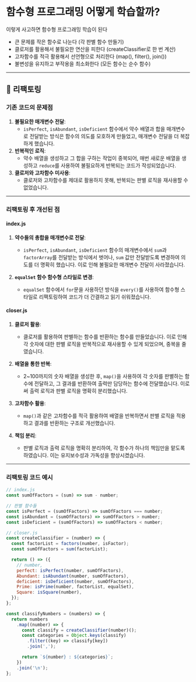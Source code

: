 # 함수형 프로그래밍 어떻게 학습할까?

이렇게 사고하면 함수형 프로그래밍 학습이 된다

- 큰 문제를 작은 함수로 나눈다 (각 판별 함수 만들기)
- 클로저를 활용해서 불필요한 연산을 피한다 (createClassifier로 한 번 계산)
- 고차함수를 적극 활용해서 선언형으로 처리한다 (map(), filter(), join())
- 불변성을 유지하고 부작용을 최소화한다 (모든 함수는 순수 함수)

---

## 🥊 리팩토링

### **기존 코드의 문제점**

1. **불필요한 매개변수 전달**:
   - `isPerfect`, `isAbundant`, `isDeficient` 함수에서 약수 배열과 합을 매개변수로 전달받는 방식은 함수의 의도를 모호하게 만들었고, 매개변수 전달을 더 복잡하게 했습니다.
2. **반복적인 로직**:
   - 약수 배열을 생성하고 그 합을 구하는 작업이 중복되어, 매번 새로운 배열을 생성하고 `reduce`를 사용하여 불필요하게 반복되는 코드가 작성되었습니다.
3. **클로저와 고차함수 미사용**:
   - 클로저와 고차함수를 제대로 활용하지 못해, 반복되는 판별 로직을 재사용할 수 없었습니다.

---

### **리팩토링 후 개선된 점**

#### **index.js**

1. **약수들의 총합을 매개변수로 전달**:

   - `isPerfect`, `isAbundant`, `isDeficient` 함수의 매개변수에서 `sum`과 `factorArray`를 전달받는 방식에서 벗어나, `sum` 값만 전달받도록 변경하여 의도를 더 명확히 했습니다. 이로 인해 불필요한 매개변수 전달이 사라졌습니다.

2. **`equalSet` 함수 함수형 스타일로 변경**:
   - `equalSet` 함수에서 `for`문을 사용하던 방식을 `every()`를 사용하여 함수형 스타일로 리팩토링하여 코드가 더 간결하고 읽기 쉬워졌습니다.

#### **closer.js**

1. **클로저 활용**:

   - 클로저를 활용하여 판별하는 함수를 반환하는 함수를 만들었습니다. 이로 인해 각 숫자에 대한 판별 로직을 반복적으로 재사용할 수 있게 되었으며, 중복을 줄였습니다.

2. **배열을 통한 반복**:

   - 2~100까지의 숫자 배열을 생성한 후, `map()`을 사용하여 각 숫자를 판별하는 함수에 전달하고, 그 결과를 반환하여 출력만 담당하는 함수에 전달했습니다. 이로써 출력 로직과 판별 로직을 명확히 분리했습니다.

3. **고차함수 활용**:

   - `map()`과 같은 고차함수를 적극 활용하여 배열을 반복하면서 판별 로직을 적용하고 결과를 반환하는 구조로 개선했습니다.

4. **책임 분리**:
   - 판별 로직과 출력 로직을 명확히 분리하여, 각 함수가 하나의 책임만을 맡도록 하였습니다. 이는 유지보수성과 가독성을 향상시켰습니다.

---

### **리팩토링 코드 예시**

```javascript
// index.js
const sumOfFactors = (sum) => sum - number;

// 판별 함수들
const isPerfect = (sumOfFactors) => sumOfFactors === number;
const isAbundant = (sumOfFactors) => sumOfFactors > number;
const isDeficient = (sumOfFactors) => sumOfFactors < number;

// closer.js
const createClassifier = (number) => {
  const factorList = factors(number, isFactor);
  const sumOfFactors = sum(factorList);

  return () => ({
    // number,
    perfect: isPerfect(number, sumOfFactors),
    Abundant: isAbundant(number, sumOfFactors),
    deficient: isDeficient(number, sumOfFactors),
    Prime: isPrime(number, factorList, equalSet),
    Square: isSquare(number),
  });
};

const classifyNumbers = (numbers) => {
  return numbers
    .map((number) => {
      const classify = createClassifier(number)();
      const categories = Object.keys(classify)
        .filter((key) => classify[key])
        .join(',');

      return `${number} : ${categories}`;
    })
    .join('\n');
};
```
